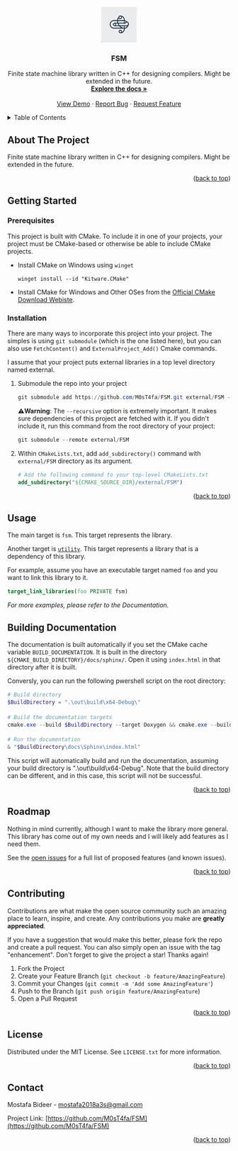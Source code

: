 <!-- Improved compatibility of back to top link: See: https://github.com/othneildrew/Best-README-Template/pull/73 -->

<a name="readme-top"></a>

<!--
*** Thanks for checking out the Best-README-Template. If you have a suggestion
*** that would make this better, please fork the repo and create a pull request
*** or simply open an issue with the tag "enhancement".
*** Don't forget to give the project a star!
*** Thanks again! Now go create something AMAZING! :D
-->

<!-- PROJECT SHIELDS -->
<!--
*** I'm using markdown "reference style" links for readability.
*** Reference links are enclosed in brackets [ ] instead of parentheses ( ).
*** See the bottom of this document for the declaration of the reference variables
*** for contributors-url, forks-url, etc. This is an optional, concise syntax you may use.
*** https://www.markdownguide.org/basic-syntax/#reference-style-links
-->

<!-- [![Contributors][contributors-shield]][contributors-url] -->
<!-- [![Forks][forks-shield]][forks-url] -->
<!-- [![Stargazers][stars-shield]][stars-url] -->
<!-- [![Issues][issues-shield]][issues-url] -->
<!-- [![MIT License][license-shield]][license-url] -->
<!-- [![LinkedIn][linkedin-shield]][linkedin-url] -->

<!-- PROJECT LOGO -->
<br />
<div align="center">
  <a href="https://github.com/M0sT4fa/FSM">
    <img src="resources/logo 1.jpeg" alt="Logo" width="80" height="80">
  </a>

<h3 align="center">FSM</h3>

  <p align="center">
    Finite state machine library written in C++ for designing compilers. Might be extended in the future.
    <br />
    <a href="https://fsm.readthedocs.io/en/latest/"><strong>Explore the docs »</strong></a>
    <br />
    <br />
    <a href="https://github.com/M0sT4fa/FSM">View Demo</a>
    ·
    <a href="https://github.com/M0sT4fa/FSM/issues">Report Bug</a>
    ·
    <a href="https://github.com/M0sT4fa/FSM/issues">Request Feature</a>
  </p>
</div>

<!-- TABLE OF CONTENTS -->
<details>
  <summary>Table of Contents</summary>
  <ol>
    <li>
      <a href="#about-the-project">About The Project</a>
      <!-- <ul>
        <li><a href="#built-with">Built With</a></li>
      </ul> -->
    </li>
    <li>
      <a href="#getting-started">Getting Started</a>
      <ul>
        <li><a href="#prerequisites">Prerequisites</a></li>
        <li><a href="#installation">Installation</a></li>
        <li><a href="#building-documentation">Building Documentation</a></li>
      </ul>
    </li>
    <li><a href="#usage">Usage</a></li>
    <li><a href="#roadmap">Roadmap</a></li>
    <li><a href="#contributing">Contributing</a></li>
    <li><a href="#license">License</a></li>
    <li><a href="#contact">Contact</a></li>
    <!-- <li><a href="#acknowledgments">Acknowledgments</a></li> -->
  </ol>
</details>

<!-- ABOUT THE PROJECT -->

## About The Project

<!-- [![Product Name Screen Shot][product-screenshot]](https://example.com) -->

Finite state machine library written in C++ for designing compilers. Might be extended in the future.

<p align="right">(<a href="#readme-top">back to top</a>)</p>

<!-- GETTING STARTED -->

## Getting Started

<!-- This is an example of how you may give instructions on setting up your project locally.
To get a local copy up and running follow these simple example steps.

This project uses CMake. Therefore, to incorporate it into your project, you need to clone this project into some subdirectory within your project. This is typically done using `git submodule` or using CMake's `FetchContent` or `ExternalProject_Add`.

In the first two cases, you need to call `add_subdirectory()` on the subdirectory in which the project was fetched. In the case of `ExternalProject_Add`, the CMake command itself will do everything for you. -->

### Prerequisites

<!-- This is an example of how to list things you need to use the software and how to install them. -->

This project is built with CMake. To include it in one of your projects, your project must be CMake-based or otherwise be able to include CMake projects.

- Install CMake on Windows using `winget`

  ```pwsh
  winget install --id "Kitware.CMake"
  ```

- Install CMake for Windows and Other OSes from the [Official CMake Download Webiste].

### Installation

There are many ways to incorporate this project into your project. The simples is using `git submodule` (which is the one listed here), but you can also use `FetchContent()` and `ExternalProject_Add()` Cmake commands.

I assume that your project puts external libraries in a top level directory named external.

1. Submodule the repo into your project

   ```powershell
   git submodule add https://github.com/M0sT4fa/FSM.git external/FSM --recursive
   ```

   **⚠️Warning**: The `--recursive` option is extremely important. It makes sure dependencies of this project are fetched with it. If you didn't include it, run this command from the root directory of your project:

   ```powershell
   git submodule --remote external/FSM
   ```

2. Within `CMakeLists.txt`, add `add_subdirectory()` command with `external/FSM` directory as its argument.

   ```CMake
   # Add the following command to your top-level CMakeLists.txt
   add_subdirectory("${CMAKE_SOURCE_DIR}/external/FSM")
   ```

<p align="right">(<a href="#readme-top">back to top</a>)</p>

<!-- USAGE EXAMPLES -->

## Usage

The main target is `fsm`. This target represents the library.

Another target is [`utility`]('https://github.com/M0sT4fa/utility.git'). This target represents a library that is a dependency of this library.

For example, assume you have an executable target named `foo` and you want to link this library to it.

```CMake
target_link_libraries(foo PRIVATE fsm)
```

_For more examples, please refer to the Documentation._

## Building Documentation

The documentation is built automatically if you set the CMake cache variable `BUILD_DOCUMENTATION`. It is built in the directory `${CMAKE_BUILD_DIRECTORY}/docs/sphinx/`. Open it using `index.html` in that directory after it is built.

Conversly, you can run the following pwershell script on the root directory:

```powershell
# Build directory
$BuildDirectory = ".\out\build\x64-Debug\"

# Build the documentation targets
cmake.exe --build $BuildDirectory --target Doxygen && cmake.exe --build $BuildDirectory --target Sphinx

# Run the documentation
& "$BuildDirectory\docs\Sphinx\index.html"
```

This script will automatically build and run the documentation, assuming your build directory is ".\out\build\x64-Debug\". Note that the build directory can be different, and in this case, this script will not be successful.

<p align="right">(<a href="#readme-top">back to top</a>)</p>

<!-- ROADMAP -->

## Roadmap

Nothing in mind currently, although I want to make the library more general. This library has come out of my own needs and I will likely add features as I need them.

See the [open issues](https://github.com/M0sT4fa/FSM/issues) for a full list of proposed features (and known issues).

<p align="right">(<a href="#readme-top">back to top</a>)</p>

<!-- CONTRIBUTING -->

## Contributing

Contributions are what make the open source community such an amazing place to learn, inspire, and create. Any contributions you make are **greatly appreciated**.

If you have a suggestion that would make this better, please fork the repo and create a pull request. You can also simply open an issue with the tag "enhancement".
Don't forget to give the project a star! Thanks again!

1. Fork the Project
2. Create your Feature Branch (`git checkout -b feature/AmazingFeature`)
3. Commit your Changes (`git commit -m 'Add some AmazingFeature'`)
4. Push to the Branch (`git push origin feature/AmazingFeature`)
5. Open a Pull Request

<p align="right">(<a href="#readme-top">back to top</a>)</p>

<!-- LICENSE -->

## License

Distributed under the MIT License. See `LICENSE.txt` for more information.

<p align="right">(<a href="#readme-top">back to top</a>)</p>

<!-- CONTACT -->

## Contact

Mostafa Bideer - mostafa2018a3s@gmail.com

<!-- ⚠️**Warning**: I'm very likely to not respond, at least now, as medical school is taking most of my time. -->

Project Link: [https://github.com/M0sT4fa/FSM](https://github.com/M0sT4fa/FSM)

<p align="right">(<a href="#readme-top">back to top</a>)</p>

<!-- ACKNOWLEDGMENTS -->

<!-- ## Acknowledgments

- []()
- []()
- []()

<p align="right">(<a href="#readme-top">back to top</a>)</p> -->

<!-- MARKDOWN LINKS & IMAGES -->
<!-- https://www.markdownguide.org/basic-syntax/#reference-style-links -->

[Official CMake Download Webiste]: https://cmake.org/download
[contributors-shield]: https://img.shields.io/github/contributors/M0sT4fa/FSM.svg?style=for-the-badge
[contributors-url]: https://github.com/M0sT4fa/FSM/graphs/contributors
[forks-shield]: https://img.shields.io/github/forks/M0sT4fa/FSM.svg?style=for-the-badge
[forks-url]: https://github.com/M0sT4fa/FSM/network/members
[stars-shield]: https://img.shields.io/github/stars/M0sT4fa/FSM.svg?style=for-the-badge
[stars-url]: https://github.com/M0sT4fa/FSM/stargazers
[issues-shield]: https://img.shields.io/github/issues/M0sT4fa/FSM.svg?style=for-the-badge
[issues-url]: https://github.com/M0sT4fa/FSM/issues
[license-shield]: https://img.shields.io/github/license/M0sT4fa/FSM.svg?style=for-the-badge
[license-url]: https://github.com/M0sT4fa/FSM/blob/master/LICENSE.txt
[linkedin-shield]: https://img.shields.io/badge/-LinkedIn-black.svg?style=for-the-badge&logo=linkedin&colorB=555
[linkedin-url]: https://linkedin.com/in/linkedin_username
[product-screenshot]: images/screenshot.png
